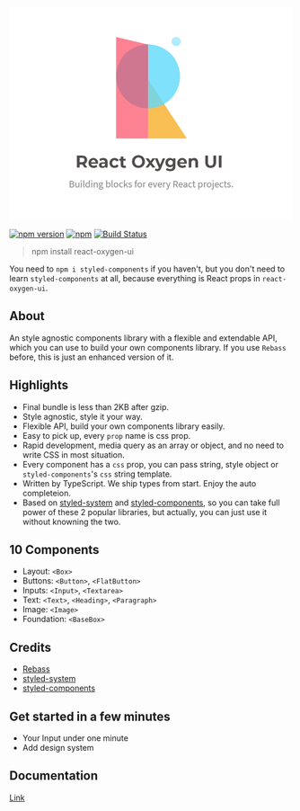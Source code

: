 <p align="center">
  <img alt="react oxygen" width='550px' src="https://github.com/Albert-Gao/react-oxygen-ui/raw/master/docs/assets/logo.png" alt="logo.png">
</p>

[![npm version](https://badge.fury.io/js/react-oxygen-ui.svg)](https://badge.fury.io/js/react-oxygen-ui)
[![npm](https://img.shields.io/npm/l/express.svg)](https://www.npmjs.com/package/react-oxygen-ui)
[![Build Status](https://travis-ci.org/Albert-Gao/react-oxygen-ui.svg?branch=master)](https://travis-ci.org/Albert-Gao/react-oxygen-ui)

> npm install react-oxygen-ui

You need to `npm i styled-components` if you haven't, but you don't need to learn `styled-components` at all, because everything is React props in `react-oxygen-ui`.

## About

An style agnostic components library with a flexible and extendable API, which you can use to build your own components library. If you use `Rebass` before, this is just an enhanced version of it.

## Highlights

- Final bundle is less than 2KB after gzip.
- Style agnostic, style it your way.
- Flexible API, build your own components library easily.
- Easy to pick up, every `prop` name is css prop.
- Rapid development, media query as an array or object, and no need to write CSS in most situation.
- Every component has a `css` prop, you can pass string, style object or `styled-components`'s `css` string template.
- Written by TypeScript. We ship types from start. Enjoy the auto completeion.
- Based on <a href="https://github.com/styled-system/styled-system" target="_blank">styled-system</a> and <a href="https://www.styled-components.com/" target="_blank">styled-components</a>, so you can take full power of these 2 popular libraries, but actually, you can just use it without knowning the two.

## 10 Components

- Layout: `<Box>`
- Buttons: `<Button>`, `<FlatButton>`
- Inputs: `<Input>`, `<Textarea>`
- Text: `<Text>`, `<Heading>`, `<Paragraph>`
- Image: `<Image>`
- Foundation: `<BaseBox>`

## Credits

- <a href="https://rebassjs.org/" target="_blank">Rebass</a>
- <a href="https://github.com/styled-system/styled-system" target="_blank">styled-system</a>
- <a href="https://www.styled-components.com/" target="_blank">styled-components</a>

## Get started in a few minutes

- <Link to="/docs-1-tutorials-1-1-1min-get-start">
    Your Input under one minute
  </Link>
- <Link to="/docs-1-tutorials-1-2-add-design-system">Add design system</Link>

## Documentation

[Link](https://react-oxygen-ui.albertgao.now.sh/)